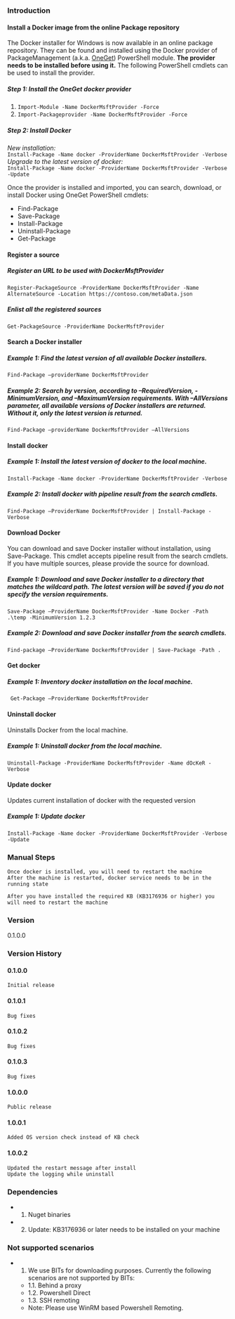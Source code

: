 ### Introduction
#### Install a Docker image from the online Package repository

The Docker installer for Windows is now available in an online package repository.  They can be found and installed using the Docker provider of PackageManagement (a.k.a. <a href="http://www.oneget.org">OneGet</a>) PowerShell module.  **The provider needs to be installed before using it.** The following PowerShell cmdlets can be used to install the provider.

##### Step 1: Install the OneGet docker provider

1. `Import-Module -Name DockerMsftProvider -Force`
2. `Import-Packageprovider -Name DockerMsftProvider -Force`

##### Step 2: Install Docker
*New installation:*  
`Install-Package -Name docker -ProviderName DockerMsftProvider -Verbose`  
*Upgrade to the latest version of docker:*  
`Install-Package -Name docker -ProviderName DockerMsftProvider -Verbose -Update`

Once the provider is installed and imported, you can search, download, or install Docker using OneGet PowerShell cmdlets:
* Find-Package
* Save-Package
* Install-Package
* Uninstall-Package
* Get-Package

#### Register a source

##### Register an URL to be used with DockerMsftProvider
	Register-PackageSource -ProviderName DockerMsftProvider -Name AlternateSource -Location https://contoso.com/metaData.json

##### Enlist all the registered sources
	Get-PackageSource -ProviderName DockerMsftProvider

#### Search a Docker installer 

##### Example 1: Find the latest version of all available Docker installers. 
	Find-Package –providerName DockerMsftProvider
   
##### Example 2: Search by version, according to –RequiredVersion, -MinimumVersion, and –MaximumVersion requirements. With –AllVersions parameter, all available versions of Docker installers are returned. Without it, only the latest version is returned.
    Find-Package –providerName DockerMsftProvider –AllVersions

#### Install docker

##### Example 1: Install the latest version of docker to the local machine.
	Install-Package -Name docker -ProviderName DockerMsftProvider -Verbose

##### Example 2: Install docker with pipeline result from the search cmdlets.	
	Find-Package –ProviderName DockerMsftProvider | Install-Package -Verbose

#### Download Docker
You can download and save Docker installer without installation, using Save-Package. This cmdlet accepts pipeline result from the search cmdlets. If you have multiple sources, please provide the source for download.

##### Example 1: Download and save Docker installer to a directory that matches the wildcard path. The latest version will be saved if you do not specify the version requirements.	
	Save-Package –ProviderName DockerMsftProvider -Name Docker -Path .\temp -MinimumVersion 1.2.3

##### Example 2: Download and save Docker installer from the search cmdlets.
	Find-package –ProviderName DockerMsftProvider | Save-Package -Path .

#### Get docker


##### Example 1: Inventory docker installation on the local machine.
	 Get-Package –ProviderName DockerMsftProvider

#### Uninstall docker
Uninstalls Docker from the local machine.

##### Example 1: Uninstall docker from the local machine.
	Uninstall-Package -ProviderName DockerMsftProvider -Name dOcKeR -Verbose

#### Update docker
Updates current installation of docker with the requested version

##### Example 1: Update docker
	Install-Package -Name docker -ProviderName DockerMsftProvider -Verbose -Update

### Manual Steps
    Once docker is installed, you will need to restart the machine
    After the machine is restarted, docker service needs to be in the running state
	
	After you have installed the required KB (KB3176936 or higher) you will need to restart the machine 

### Version
0.1.0.0

### Version History

#### 0.1.0.0
	Initial release

#### 0.1.0.1
	Bug fixes

#### 0.1.0.2
	Bug fixes

#### 0.1.0.3
	Bug fixes

#### 1.0.0.0
	Public release

#### 1.0.0.1
	Added OS version check instead of KB check

#### 1.0.0.2
	Updated the restart message after install
	Update the logging while uninstall

### Dependencies
* 1. Nuget binaries
* 2. Update: KB3176936 or later needs to be installed on your machine

### Not supported scenarios
* 1. We use BITs for downloading purposes. Currently the following scenarios are not supported by BITs:
	* 1.1. Behind a proxy
	* 1.2. Powershell Direct
	* 1.3. SSH remoting
	* Note: Please use WinRM based Powershell Remoting.

